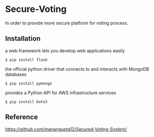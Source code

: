 # Secure-Voting
In order to provide more secure platform for voting process.

## Installation
 a web framework lets you develop web applications easily
    
    $ pip install flask
    
the official python driver that connects to and interacts with MongoDB databases

    $ pip install pymongo
    
provides a Python API for AWS infrastructure services

    $ pip install boto3

## Reference
https://github.com/manangupta12/Secured-Voting-System/
    

